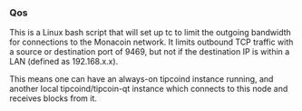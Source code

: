 ### Qos ###

This is a Linux bash script that will set up tc to limit the outgoing bandwidth for connections to the Monacoin network. It limits outbound TCP traffic with a source or destination port of 9469, but not if the destination IP is within a LAN (defined as 192.168.x.x).

This means one can have an always-on tipcoind instance running, and another local tipcoind/tipcoin-qt instance which connects to this node and receives blocks from it.
